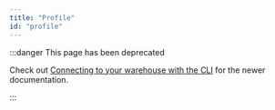 ```yaml
---
title: "Profile"
id: "profile"
---
```



:::danger This page has been deprecated

Check out  [Connecting to your warehouse with the CLI](configure-your-profile) for the newer documentation.

:::
